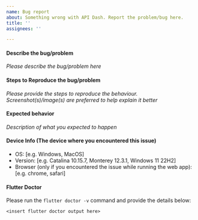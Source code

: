 ```yaml
---
name: Bug report
about: Something wrong with API Dash. Report the problem/bug here.
title: ''
assignees: ''

---
```


#### Describe the bug/problem
_Please describe the bug/problem here_

#### Steps to Reproduce the bug/problem
_Please provide the steps to reproduce the behaviour. Screenshot(s)/image(s) are preferred to help explain it better_

#### Expected behavior
_Description of what you expected to happen_

#### Device Info (The device where you encountered this issue)
 - OS: [e.g. Windows, MacOS]
 - Version: [e.g. Catalina 10.15.7, Monterey 12.3.1, Windows 11 22H2]
 - Browser (only if you encountered the issue while running the web app): [e.g. chrome, safari]

#### Flutter Doctor
Please run the `flutter doctor -v` command and provide the details below:

```
<insert flutter doctor output here>
```
